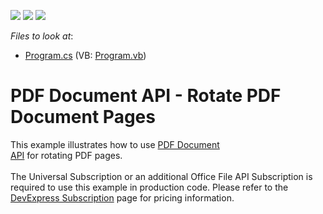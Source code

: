 <!-- default badges list -->
![](https://img.shields.io/endpoint?url=https://codecentral.devexpress.com/api/v1/VersionRange/128595676/15.1.6%2B)
[![](https://img.shields.io/badge/Open_in_DevExpress_Support_Center-FF7200?style=flat-square&logo=DevExpress&logoColor=white)](https://supportcenter.devexpress.com/ticket/details/T114305)
[![](https://img.shields.io/badge/📖_How_to_use_DevExpress_Examples-e9f6fc?style=flat-square)](https://docs.devexpress.com/GeneralInformation/403183)
<!-- default badges end -->
<!-- default file list -->
*Files to look at*:

* [Program.cs](./CS/PdfPageRotationExample/Program.cs) (VB: [Program.vb](./VB/PdfPageRotationExample/Program.vb))
<!-- default file list end -->
# PDF Document API - Rotate PDF Document Pages


<p>This example illustrates how to use <a href="https://docs.devexpress.com/OfficeFileAPI/16491/pdf-document-api">PDF Document API</a> for rotating PDF pages.<br><br>The Universal Subscription or an additional Office File API Subscription is required to use this example in production code. Please refer to the <a href="https://www.devexpress.com/Subscriptions/">DevExpress Subscription</a> page for pricing information.</p>

<br/>


